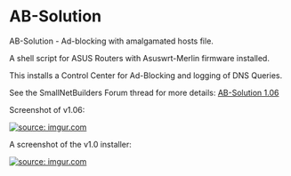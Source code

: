 # AB-Solution
AB-Solution - Ad-blocking with amalgamated hosts file.

A shell script for ASUS Routers 
with Asuswrt-Merlin firmware installed.

This installs a Control Center for Ad-Blocking
and logging of DNS Queries.

See the SmallNetBuilders Forum thread for more details:
<a href="http://www.snbforums.com/threads/ab-solution-1-06-is-out.31309/">AB-Solution 1.06</a>

Screenshot of v1.06:

<a href="http://i.imgur.com/HDK8i18.png"><img src="http://i.imgur.com/HDK8i18.png" title="source: imgur.com" /></a>

A screenshot of the v1.0 installer:

<a href="http://imgur.com/RAnMIBg"><img src="http://i.imgur.com/RAnMIBg.png" title="source: imgur.com" /></a>
